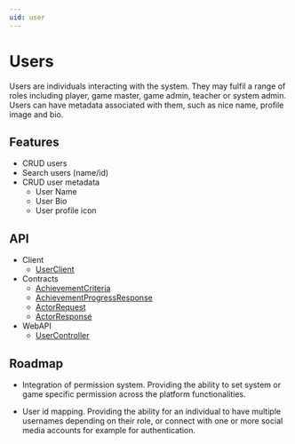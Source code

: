 ```yaml
---
uid: user
---
```


# Users
Users are individuals interacting with the system. They may fulfil a range of roles including player, game master, game admin, teacher or system admin. Users can have metadata associated with them, such as nice name, profile image and bio.

## Features
* CRUD users
* Search users (name/id)
* CRUD user metadata 
	* User Name
	* User Bio
	* User profile icon 


## API
* Client
    * [UserClient](xref:PlayGen.SUGAR.Client.UserClient)
* Contracts
    * [AchievementCriteria](xref:PlayGen.SUGAR.Contracts.AchievementCriteria)
    * [AchievementProgressResponse](xref:PlayGen.SUGAR.Contracts.AchievementProgressResponse)
    * [ActorRequest](xref:PlayGen.SUGAR.Contracts.ActorRequest)
    * [ActorResponse](xref:PlayGen.SUGAR.Contracts.ActorResponse)
* WebAPI
    * [UserController](xref:PlayGen.SUGAR.WebAPI.Controllers.UserController)

## Roadmap

* Integration of permission system.
Providing the ability to set system or game specific permission across the platform functionalities.  

* User id mapping.
Providing the ability for an individual to have multiple usernames depending on their role, or connect with one or more social media accounts for example for authentication. 